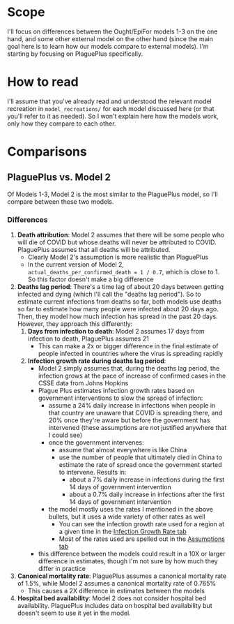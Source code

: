 # Scope

I'll focus on differences between the Ought/EpiFor models 1-3 on the one hand, and some other external model on the other hand (since the main goal here is to learn how our models compare to external models). I'm starting by focusing on PlaguePlus specifically.

# How to read

I'll assume that you've already read and understood the relevant model recreation in `model_recreations/` for each model discussed here (or that you'll refer to it as needed). So I won't explain here how the models work, only how they compare to each other.

# Comparisons

## PlaguePlus vs. Model 2

Of Models 1-3, Model 2 is the most similar to the PlaguePlus model, so I'll compare between these two models.

### Differences

1. **Death attribution**: Model 2 assumes that there will be some people who will die of COVID but whose deaths will never be attributed to COVID. PlaguePlus assumes that all deaths will be attributed.
    * Clearly Model 2's assumption is more realistic than PlaguePlus
    * In the current version of Model 2, `actual_deaths_per_confirmed_death = 1 / 0.7`, which is close to 1. So this factor doesn't make a big difference
2. **Deaths lag period**: There's a time lag of about 20 days between getting infected and dying (which I'll call the "deaths lag period"). So to estimate current infections from deaths so far, both models use deaths so far to estimate how many people were infected about 20 days ago. Then, they model how much infection has spread in the past 20 days. However, they approach this differently:
    1. **Days from infection to death**: Model 2 assumes 17 days from infection to death, PlaguePlus assumes 21
        * This can make a 2x or bigger difference in the final estimate of people infected in countries where the virus is spreading rapidly
    2. **Infection growth rate during deaths lag period**:
        * Model 2 simply assumes that, during the deaths lag period, the infection grows at the pace of increase of confirmed cases in the CSSE data from Johns Hopkins
        * Plague Plus estimates infection growth rates based on government interventions to slow the spread of infection:
            * assume a 24% daily increase in infections when people in that country are unaware that COVID is spreading there, and 20% once they're aware but before the government has intervened (these assumptions are not justified anywhere that I could see)
            * once the government intervenes:
                * assume that almost everywhere is like China
                * use the number of people that ultimately died in China to estimate the rate of spread once the government started to intervene. Results in:
                    * about a 7% daily increase in infections during the first 14 days of government intervention
                    * about a 0.7% daily increase in infections after the first 14 days of government intervention
            * the model mostly uses the rates I mentioned in the above bullets, but it uses a wide variety of other rates as well
                * You can see the infection growth rate used for a region at a given time in the [Infection Growth Rate tab](https://docs.google.com/spreadsheets/d/1sYLHA61Uvocxvq5os26u5luxMpo9QQcsZwe13_tU_FE/edit#gid=501118816)
                * Most of the rates used are spelled out in the [Assumptions tab](https://docs.google.com/spreadsheets/d/1sYLHA61Uvocxvq5os26u5luxMpo9QQcsZwe13_tU_FE/edit#gid=371207754) 
        * this difference between the models could result in a 10X or larger difference in estimates, though I'm not sure by how much they differ in practice
3. **Canonical mortality rate**: PlaguePlus assumes a canonical mortality rate of 1.5%, while Model 2 assumes a canonical mortality rate of 0.765%
    * This causes a 2X difference in estimates between the models
4. **Hospital bed availability**: Model 2 does not consider hospital bed availability. PlaguePlus includes data on hospital bed availability but doesn't seem to use it yet in the model.

